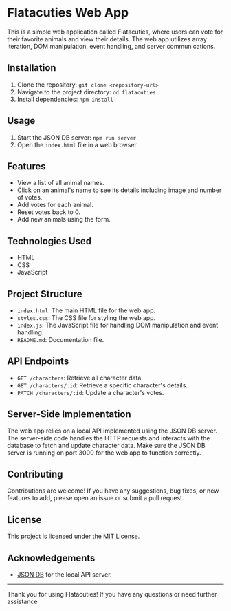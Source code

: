 # Flatacuties Web App

This is a simple web application called Flatacuties, where users can vote for their favorite animals and view their details. The web app utilizes array iteration, DOM manipulation, event handling, and server communications.

## Installation

1. Clone the repository: `git clone <repository-url>`
2. Navigate to the project directory: `cd flatacuties`
3. Install dependencies: `npm install`

## Usage

1. Start the JSON DB server: `npm run server`
2. Open the `index.html` file in a web browser.

## Features

- View a list of all animal names.
- Click on an animal's name to see its details including image and number of votes.
- Add votes for each animal.
- Reset votes back to 0.
- Add new animals using the form.

## Technologies Used

- HTML
- CSS
- JavaScript

## Project Structure

- `index.html`: The main HTML file for the web app.
- `styles.css`: The CSS file for styling the web app.
- `index.js`: The JavaScript file for handling DOM manipulation and event handling.
- `README.md`: Documentation file.

## API Endpoints

- `GET /characters`: Retrieve all character data.
- `GET /characters/:id`: Retrieve a specific character's details.
- `PATCH /characters/:id`: Update a character's votes.

## Server-Side Implementation

The web app relies on a local API implemented using the JSON DB server. The server-side code handles the HTTP requests and interacts with the database to fetch and update character data. Make sure the JSON DB server is running on port 3000 for the web app to function correctly.

## Contributing

Contributions are welcome! If you have any suggestions, bug fixes, or new features to add, please open an issue or submit a pull request.

## License

This project is licensed under the [MIT License](LICENSE).

## Acknowledgements

- [JSON DB](https://github.com/typicode/json-server) for the local API server.

---

Thank you for using Flatacuties! If you have any questions or need further assistance
